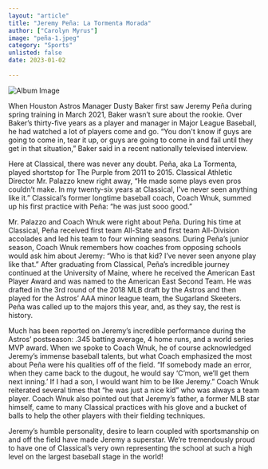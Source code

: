 ```yaml
---
layout: "article"
title: "Jeremy Peña: La Tormenta Morada"
author: ["Carolyn Myrus"]
image: "peña-1.jpeg"
category: "Sports"
unlisted: false
date: 2023-01-02
 
---
```


![Album Image](assets/images/peña-2.jpeg)

When Houston Astros Manager Dusty Baker first saw Jeremy Peña during spring training in March 2021, Baker wasn’t sure about the rookie. Over Baker’s thirty-five years as a player and manager in Major League Baseball, he had watched a lot of players come and go. “You don't know if guys are going to come in, tear it up, or guys are going to come in and fail until they get in that situation,” Baker said in a recent nationally televised interview.

Here at Classical, there was never any doubt. Peña, aka La Tormenta, played shortstop for The Purple from 2011 to 2015. Classical Athletic Director Mr. Palazzo knew right away, “He made some plays even pros couldn’t make. In my twenty-six years at Classical, I’ve never seen anything like it.” Classical’s former longtime baseball coach, Coach Wnuk, summed up his first practice with Peña: “he was just sooo good.” 

Mr. Palazzo and Coach Wnuk were right about Peña. During his time at Classical, Peña received first team All-State and first team All-Division accolades and led his team to four winning seasons. During Peña’s junior season, Coach Wnuk remembers how coaches from opposing schools would ask him about Jeremy: “Who is that kid? I’ve never seen anyone play like that.” After graduating from Classical, Peña’s incredible journey continued at the University of Maine, where he received the American East Player Award and was named to the American East Second Team. He was drafted in the 3rd round of the 2018 MLB draft by the Astros and then played for the Astros’ AAA minor league team, the Sugarland Skeeters. Peña was called up to the majors this year, and, as they say, the rest is history.   

Much has been reported on Jeremy’s incredible performance during the Astros’ postseason:  .345 batting average, 4 home runs, and a world series MVP award. When we spoke to Coach Wnuk, he of course acknowledged Jeremy’s immense baseball talents, but what Coach emphasized the most about Peña were his qualities off of the field. “If somebody made an error, when they came back to the dugout, he would say ‘C’mon, we’ll get them next inning.’ If I had a son, I would want him to be like Jeremy.” Coach Wnuk reiterated several times that “he was just a nice kid” who was always a team player.  Coach Wnuk also pointed out that Jeremy’s father, a former MLB star himself, came to many Classical practices with his glove and a bucket of balls to help the other players with their fielding techniques. 

Jeremy’s humble personality, desire to learn coupled with sportsmanship on and off the field have made Jeremy a superstar. We’re tremendously proud to have one of Classical’s very own representing the school at such a high level on the largest baseball stage in the world! 
